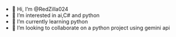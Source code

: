 - 👋 Hi, I’m @RedZilla024
- 👀 I’m interested in ai,C# and python
- 🌱 I’m currently learning python
- 💞️ I’m looking to collaborate on a python project using gemini api


<!---
RedZilla024/RedZilla024 is a ✨ special ✨ repository because its `README.md` (this file) appears on your GitHub profile.
You can click the Preview link to take a look at your changes.
--->
